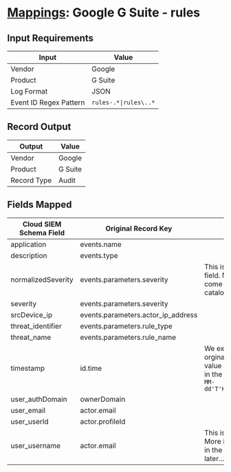 # [Mappings](README.md): Google G Suite - rules

## Input Requirements

|Input|Value|
|-----|-----|
|Vendor|Google|
|Product|G Suite|
|Log Format|JSON|
|Event ID Regex Pattern|`rules-.*\|rules\..*`|

## Record Output

|Output|Value|
|------|-----|
|Vendor|Google|
|Product|G Suite|
|Record Type|Audit|

## Fields Mapped

|Cloud SIEM Schema Field|Original Record Key|Notes|
|-----------------------|-------------------|-----|
|application|events.name||
|description|events.type||
|normalizedSeverity|events.parameters.severity|This is a lookup field. More info to come in the catalog later...|
|severity|events.parameters.severity||
|srcDevice_ip|events.parameters.actor_ip_address||
|threat_identifier|events.parameters.rule_type||
|threat_name|events.parameters.rule_name||
|timestamp|id.time|We expect the orginal record value of `id.time` is in the format `yyyy-MM-dd'T'HH:mm:ss.SSSZ`|
|user_authDomain|ownerDomain||
|user_email|actor.email||
|user_userId|actor.profileId||
|user_username|actor.email|This is a split field. More info to come in the catalog later...|


